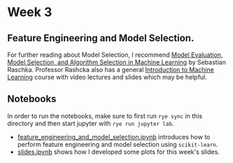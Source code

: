 # Week 3

## Feature Engineering and Model Selection.

For further reading about Model Selection, I recommend [Model Evaluation, Model Selection, and Algorithm Selection in Machine Learning](https://arxiv.org/abs/1811.12808) by Sebastian Raschka. Professor Rashcka also has a general [Introduction to Machine Learning](https://sebastianraschka.com/blog/2021/ml-course.html) course with video lectures and slides which may be helpful.

## Notebooks
In order to run the notebooks, make sure to first run `rye sync` in this directory and then start jupyter with `rye run jupyter lab`.


- [feature_engineering_and_model_selection.ipynb](./notebooks/feature_engineering_and_model_selection.ipynb) introduces how to perform feature engineering and model selection using `scikit-learn`.
- [slides.ipynb](./notebooks/slides.ipynb) shows how I developed some plots for this week's slides.

